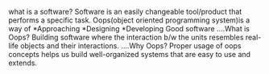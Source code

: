 what is a software?
Software is an easily changeable tool/product that performs a specific task.
Oops(object oriented programming system)is a way of
*Approaching
*Designing
*Developing 
Good software
....What is Oops?
Building software where the interaction b/w the units resembles real-life objects and their interactions.
....Why Oops?
Proper usage of oops concepts helps us build well-organized systems that are easy to use and extends.

